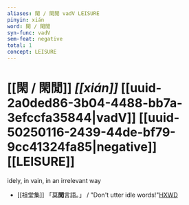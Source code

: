 ```yaml
---
aliases: 閑 / 閑閒 vadV LEISURE
pinyin: xián
word: 閑 / 閑閒
syn-func: vadV
sem-feat: negative
total: 1
concept: LEISURE 
---
```

# [[閑 / 閑閒]] *[[xián]]*  [[uuid-2a0ded86-3b04-4488-bb7a-3efccfa35844|vadV]] [[uuid-50250116-2439-44de-bf79-9cc41324fa85|negative]] [[LEISURE]]
idely, in vain, in an irrelevant way
 - [[祖堂集]] 「莫**閑**言語。」 / "Don't utter idle words!"[HXWD](https://hxwd.org/textview.html?location=KR6q0002_Yan_006-2043a.9)